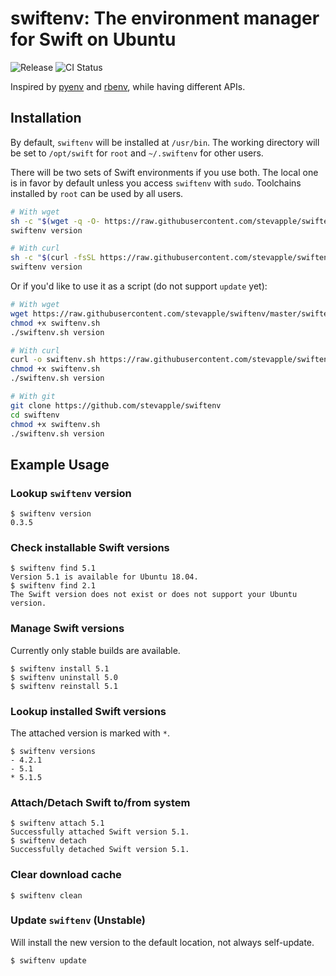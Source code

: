 # swiftenv: The environment manager for Swift on Ubuntu

![Release](https://img.shields.io/github/v/tag/stevapple/swiftenv?label=release&logo=github) ![CI Status](https://github.com/stevapple/swiftenv/workflows/CI/badge.svg)

Inspired by [pyenv](https://github.com/pyenv/pyenv) and [rbenv](https://github.com/rbenv/rbenv), while having different APIs. 

## Installation

By default, `swiftenv` will be installed at `/usr/bin`. The working directory will be set to `/opt/swift` for `root` and `~/.swiftenv` for other users. 

There will be two sets of Swift environments if you use both. The local one is in favor by default unless you access `swiftenv` with `sudo`. Toolchains installed by `root` can be used by all users. 

```bash
# With wget
sh -c "$(wget -q -O- https://raw.githubusercontent.com/stevapple/swiftenv/master/install.sh)"
swiftenv version

# With curl
sh -c "$(curl -fsSL https://raw.githubusercontent.com/stevapple/swiftenv/master/install.sh)"
swiftenv version
```

Or if you'd like to use it as a script (do not support `update` yet):

```bash
# With wget
wget https://raw.githubusercontent.com/stevapple/swiftenv/master/swiftenv.sh
chmod +x swiftenv.sh
./swiftenv.sh version

# With curl
curl -o swiftenv.sh https://raw.githubusercontent.com/stevapple/swiftenv/master/install.sh
chmod +x swiftenv.sh
./swiftenv.sh version

# With git
git clone https://github.com/stevapple/swiftenv
cd swiftenv
chmod +x swiftenv.sh
./swiftenv.sh version
```

## Example Usage

### Lookup `swiftenv` version

```shell
$ swiftenv version
0.3.5
```

### Check installable Swift versions

```shell
$ swiftenv find 5.1
Version 5.1 is available for Ubuntu 18.04. 
$ swiftenv find 2.1
The Swift version does not exist or does not support your Ubuntu version. 
```

### Manage Swift versions

Currently only stable builds are available. 

```shell
$ swiftenv install 5.1
$ swiftenv uninstall 5.0
$ swiftenv reinstall 5.1
```

### Lookup installed Swift versions

The attached version is marked with `*`. 

```shell
$ swiftenv versions
- 4.2.1
- 5.1
* 5.1.5
```

### Attach/Detach Swift to/from system

```shell
$ swiftenv attach 5.1
Successfully attached Swift version 5.1. 
$ swiftenv detach
Successfully detached Swift version 5.1. 
```

### Clear download cache

```shell
$ swiftenv clean
```

### Update `swiftenv` (Unstable)

Will install the new version to the default location, not always self-update. 

```shell
$ swiftenv update
```